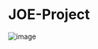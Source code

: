 # JOE-Project


![image](https://user-images.githubusercontent.com/58645688/142216828-cef0868b-684b-4e29-acb3-cd50e1e915d5.png)
